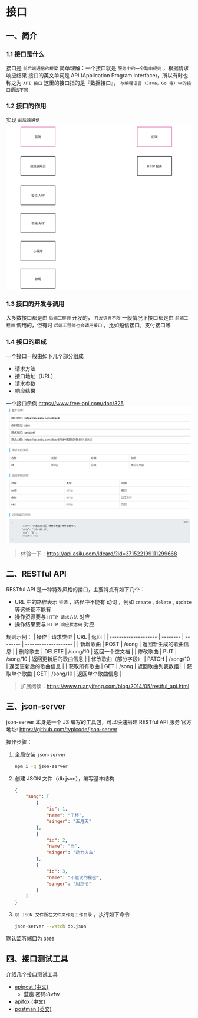# 接口

## 一、简介

### 1.1 接口是什么
接口是 `前后端通信的桥梁`
简单理解：一个接口就是 `服务中的一个路由规则` ，根据请求响应结果
接口的英文单词是 API (Application Program Interface)，所以有时也称之为 `API 接口`
这里的接口指的是『数据接口』， `与编程语言（Java，Go 等）中的接口语法不同`

### 1.2 接口的作用
实现 `前后端通信`
![1683303000410](image/10_接口/1683303000410.png)

### 1.3 接口的开发与调用
大多数接口都是由 `后端工程师` 开发的， `开发语言不限`
一般情况下接口都是由 `前端工程师` 调用的，但有时 `后端工程师也会调用接口` ，比如短信接口，支付接口等

### 1.4 接口的组成
一个接口一般由如下几个部分组成
- 请求方法
- 接口地址（URL）
- 请求参数
- 响应结果

一个接口示例 https://www.free-api.com/doc/325
![1683303040438](image/10_接口/1683303040438.png)

> 体验一下：https://api.asilu.com/idcard/?id=371522199111299668


## 二、RESTful API
RESTful API 是一种特殊风格的接口，主要特点有如下几个：
- URL 中的路径表示 `资源` ，路径中不能有 动词 ，例如 `create` , `delete` , `update` 等这些都不能有
- 操作资源要与 `HTTP 请求方法` 对应
- 操作结果要与 `HTTP 响应状态码` 对应

规则示例：
| 操作                 | 请求类型 | URL      | 返回                 |
| -------------------- | -------- | -------- | -------------------- |
| 新增歌曲             | POST     | /song    | 返回新生成的歌曲信息 |
| 删除歌曲             | DELETE   | /song/10 | 返回一个空文档       |
| 修改歌曲             | PUT      | /song/10 | 返回更新后的歌曲信息 |
| 修改歌曲（部分字段） | PATCH    | /song/10 | 返回更新后的歌曲信息 |
| 获取所有歌曲         | GET      | /song    | 返回歌曲列表数组     |
| 获取单个歌曲         | GET      | /song/10 | 返回单个歌曲信息     |

> 扩展阅读：https://www.ruanyifeng.com/blog/2014/05/restful_api.html


## 三、json-server 
json-server 本身是一个 JS 编写的工具包，可以快速搭建 RESTful API 服务
官方地址: https://github.com/typicode/json-server

操作步骤：
1. 全局安装 `json-server`
   ```bash
   npm i -g json-server
   ```
2. 创建 JSON 文件（db.json），编写基本结构
   ```json
   {
       "song": [
           {
               "id": 1,
               "name": "干杯",
               "singer": "五月天"
           },
           {
               "id": 2,
               "name": "当",
               "singer": "动力火车"
           },
           {
               "id": 3,
               "name": "不能说的秘密",
               "singer": "周杰伦"
           }
       ]
   }
   ```
3. `以 JSON 文件所在文件夹作为工作目录` ，执行如下命令
   ```bash
   json-server --watch db.json
   ```

默认监听端口为 `3000`


## 四、接口测试工具
介绍几个接口测试工具
- [apipost (中文)](https://www.apipost.cn/)
  - [蓝奏](https://txyz.lanzoue.com/i3zAA0uuiywf) 密码:8vfw
- [apifox (中文)](https://www.apifox.cn/)
- [postman (英文)](https://www.postman.com/)

